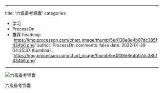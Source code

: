 
---
title: '六级备考锦囊'
categories: 
 - 学习
 - ProcessOn
 - 推荐
headimg: 'https://img.processon.com/chart_image/thumb/5e4138e8e4b07dc385f434b6.png'
author: ProcessOn
comments: false
date: 2022-01-29 04:25:37
thumbnail: 'https://img.processon.com/chart_image/thumb/5e4138e8e4b07dc385f434b6.png'
---

<div>   
<img class="thumb" alt="六级备考锦囊" src="https://img.processon.com/chart_image/thumb/5e4138e8e4b07dc385f434b6.png" referrerpolicy="no-referrer">
<p>六级备考锦囊</p>  
</div>
            